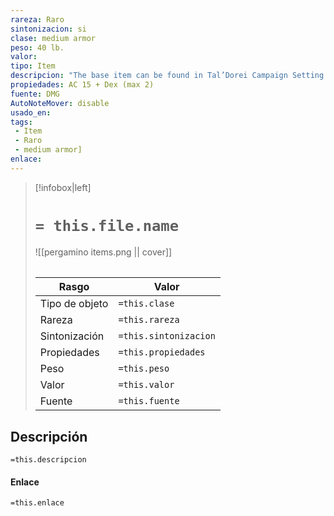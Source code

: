 ```yaml
---
rareza: Raro
sintonizacion: si
clase: medium armor
peso: 40 lb.
valor: 
tipo: Item
descripcion: "The base item can be found in Tal’Dorei Campaign Setting Reborn, page 228.You have resistance to acid damage while you wear this armor.Half plate consists of shaped metal plates that cover most of the wearer&#x27;s body. It does not include leg protection beyond simple greaves that are attached with leather straps.The stoneguard craft arms and armor from the granite around them, and their magical stonecraft rivals even that of the dwarves.It is likely that this armor functions similarly to the Earthboard with regards to weight.The wearer has disadvantage on Dexterity (Stealth) checks."
propiedades: AC 15 + Dex (max 2)
fuente: DMG
AutoNoteMover: disable
usado_en:  
tags: 
 - Item
 - Raro
 - medium armor]
enlace: 
---
```


> [!infobox|left]
>  # `= this.file.name`
> ![[pergamino items.png || cover]]
> ######   
> |Rasgo | Valor |
> | --- | --- |
> | Tipo de objeto| `=this.clase`|
>  | Rareza| `=this.rareza`|
> | Sintonización | `=this.sintonizacion` |
> | Propiedades | `=this.propiedades` |
>  | Peso | `=this.peso` |
> | Valor | `=this.valor` |
> | Fuente | `=this.fuente` |


## Descripción
`=this.descripcion`

#### Enlace
`=this.enlace`